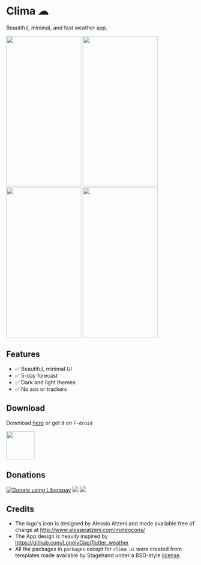 # Clima ☁

Beautiful, minimal, and fast weather app.

<img src="./fastlane/metadata/android/en-US/images/phoneScreenshots/S01.png" height="400" width="200"> <img src="./fastlane/metadata/android/en-US/images/phoneScreenshots/S02.png" height="400" width="200"> <img src="./fastlane/metadata/android/en-US/images/phoneScreenshots/S03.png" height="400" width="200"> <img src="./fastlane/metadata/android/en-US/images/phoneScreenshots/S04.png" height="400" width="200">

## Features

- :white_check_mark: Beautiful, minimal UI
- :white_check_mark: 5-day forecast
- :white_check_mark: Dark and light themes
- :white_check_mark: No ads or trackers

## Download

Download [here](https://github.com/PrestoSole/clima/releases) or get it on `F-droid`

<img src="https://fdroid.gitlab.io/artwork/badge/get-it-on.png" height="75">

## Donations

<noscript><a href="https://liberapay.com/CentaurusApps/donate"> <img alt="Donate using Liberapay" src="https://liberapay.com/assets/widgets/donate.svg"></a> </noscript><img src="https://img.shields.io/liberapay/receives/CentaurusApps.svg?logo=liberapay"> <img src="https://img.shields.io/liberapay/goal/CentaurusApps.svg?logo=liberapay">

## Credits

* The logo's icon is designed by Alessio Atzeni and made available free of charge at http://www.alessioatzeni.com/meteocons/
* The App design is heavily inspired by https://github.com/LonelyCpp/flutter_weather
* All the packages in `packages` except for `clima_ui` were created from templates made available by Stagehand under a BSD-style [license](https://github.com/dart-lang/stagehand/blob/master/LICENSE).
